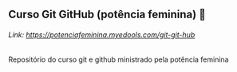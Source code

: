 ## Curso Git GitHub (potência feminina) :butterfly:

###### Link: https://potenciafeminina.myedools.com/git-git-hub

Repositório do curso git e github ministrado pela potência feminina
